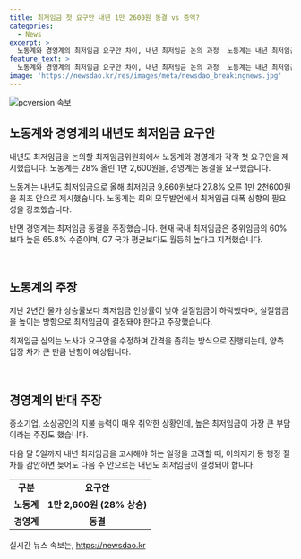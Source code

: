 ```yaml
---
title: 최저임금 첫 요구안 내년 1만 2600원 동결 vs 증액?
categories:
  - News
excerpt: >
  노동계와 경영계의 최저임금 요구안 차이, 내년 최저임금 논의 과정  노동계는 내년 최저임금을 27.8% 인상한 1만 2천600원을 요구하며 실질임금 하락 우려를 제기했습니다. 반면 경영계는 최저임금 동결을 주장하며 중소기업과 소상공인의 부담을 강조했습니다. 노동계와 경영계의 입장 차이로 최저임금 심의가 예상보다 어려워질 전망이며, 다음 주 안으로 최저임금 결정이 중요해졌습니다.
feature_text: >
  노동계와 경영계의 최저임금 요구안 차이, 내년 최저임금 논의 과정  노동계는 내년 최저임금을 27.8% 인상한 1만 2천600원을 요구하며 실질임금 하락 우려를 제기했습니다. 반면 경영계는 최저임금 동결을 주장하며 중소기업과 소상공인의 부담을 강조했습니다. 노동계와 경영계의 입장 차이로 최저임금 심의가 예상보다 어려워질 전망이며, 다음 주 안으로 최저임금 결정이 중요해졌습니다.
image: 'https://newsdao.kr/res/images/meta/newsdao_breakingnews.jpg'
---
```


<p><img src="https://newsdao.kr/res/images/meta/newsdao_breakingnews.jpg" alt="pcversion 속보" /></p>

<h2 data-ke-size="size26">노동계와 경영계의 내년도 최저임금 요구안</h2>

<p data-ke-size="size16">내년도 최저임금을 논의할 최저임금위원회에서 노동계와 경영계가 각각 첫 요구안을 제시했습니다. 노동계는 28% 올린 1만 2,600원을, 경영계는 동결을 요구했습니다.</p>

<p data-ke-size="size16">노동계는 내년도 최저임금으로 올해 최저임금 9,860원보다 27.8% 오른 1만 2천600원을 최초 안으로 제시했습니다. 노동계는 회의 모두발언에서 최저임금 대폭 상향의 필요성을 강조했습니다.</p>

<p data-ke-size="size16">반면 경영계는 최저임금 동결을 주장했습니다. 현재 국내 최저임금은 중위임금의 60%보다 높은 65.8% 수준이며, G7 국가 평균보다도 월등히 높다고 지적했습니다.</p>

<p data-ke-size="size16">&nbsp;</p>

<h2 data-ke-size="size26">노동계의 주장</h2>

<p data-ke-size="size16">지난 2년간 물가 상승률보다 최저임금 인상률이 낮아 실질임금이 하락했다며, 실질임금을 높이는 방향으로 최저임금이 결정돼야 한다고 주장했습니다.</p>

<p data-ke-size="size16">최저임금 심의는 노사가 요구안을 수정하며 간격을 좁히는 방식으로 진행되는데, 양측 입장 차가 큰 만큼 난항이 예상됩니다.</p>

<p data-ke-size="size16">&nbsp;</p>

<h2 data-ke-size="size26">경영계의 반대 주장</h2>

<p data-ke-size="size16">중소기업, 소상공인의 지불 능력이 매우 취약한 상황인데, 높은 최저임금이 가장 큰 부담이라는 주장도 했습니다.</p>

<p data-ke-size="size16">다음 달 5일까지 내년 최저임금을 고시해야 하는 일정을 고려할 때, 이의제기 등 행정 절차를 감안하면 늦어도 다음 주 안으로는 내년도 최저임금이 결정돼야 합니다.</p>

<table>
    <tbody>
        <tr>
            <td style="text-align: center; height: 17px;"><b>구분</b></td>
            <td style="text-align: center; height: 17px;"><b>요구안</b></td>
        </tr>
        <tr>
            <td style="text-align: center; height: 17px;"><b>노동계</b></td>
            <td style="text-align: center; height: 17px;"><b>1만 2,600원 (28% 상승)</b></td>
        </tr>
        <tr>
            <td style="text-align: center; height: 17px;"><b>경영계</b></td>
            <td style="text-align: center; height: 17px;"><b>동결</b></td>
        </tr>
    </tbody>
</table>
실시간 뉴스 속보는, <a href="https://newsdao.kr" rel="dofollow">https://newsdao.kr</a>


